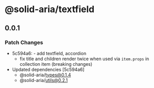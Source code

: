 # @solid-aria/textfield

## 0.0.1

### Patch Changes

- 5c594a6: - add textfield, accordion
  - fix title and children render twice when used via `item.props` in collection item (breaking changes)
- Updated dependencies [5c594a6]
  - @solid-aria/types@0.1.4
  - @solid-aria/utils@0.2.1
